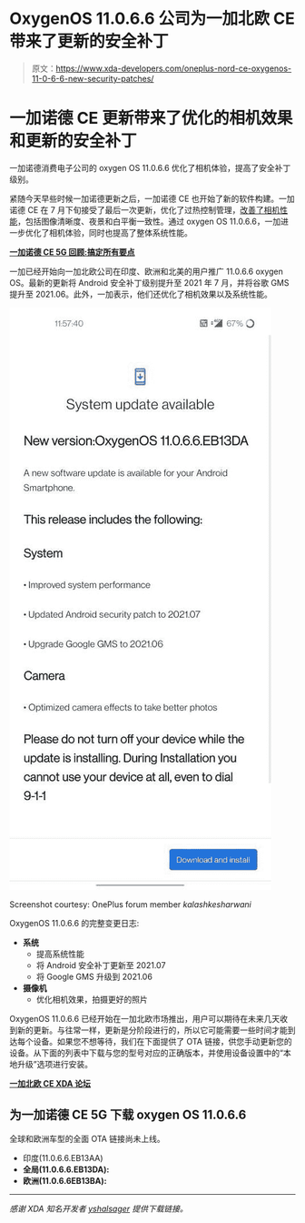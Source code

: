 # OxygenOS 11.0.6.6 公司为一加北欧 CE 带来了更新的安全补丁

> 原文：<https://www.xda-developers.com/oneplus-nord-ce-oxygenos-11-0-6-6-new-security-patches/>

# 一加诺德 CE 更新带来了优化的相机效果和更新的安全补丁

一加诺德消费电子公司的 oxygen OS 11.0.6.6 优化了相机体验，提高了安全补丁级别。

紧随今天早些时候一加诺德更新之后，一加诺德 CE 也开始了新的软件构建。一加诺德 CE 在 7 月下旬接受了最后一次更新，优化了过热控制管理，[改善了相机性能](https://www.xda-developers.com/oneplus-nord-ce-5g-update-camera-system-improvements/)，包括图像清晰度、夜景和白平衡一致性。通过 oxygen OS 11.0.6.6，一加进一步优化了相机体验，同时也提高了整体系统性能。

**[一加诺德 CE 5G 回顾:搞定所有要点](https://www.xda-developers.com/oneplus-nord-ce-5g-review/)**

一加已经开始向一加北欧公司在印度、欧洲和北美的用户推广 11.0.6.6 oxygen OS。最新的更新将 Android 安全补丁级别提升至 2021 年 7 月，并将谷歌 GMS 提升至 2021.06。此外，一加表示，他们还优化了相机效果以及系统性能。

 <picture>![System update prompt on a OnePlus Nord CE](img/60e57a79ceafa4a0496c6d93381e6aea.png)</picture> 

Screenshot courtesy: OnePlus forum member *kalashkesharwani*

OxygenOS 11.0.6.6 的完整变更日志:

*   **系统**
    *   提高系统性能
    *   将 Android 安全补丁更新至 2021.07
    *   将 Google GMS 升级到 2021.06
*   **摄像机**
    *   优化相机效果，拍摄更好的照片

OxygenOS 11.0.6.6 已经开始在一加北欧市场推出，用户可以期待在未来几天收到新的更新。与往常一样，更新是分阶段进行的，所以它可能需要一些时间才能到达每个设备。如果您不想等待，我们在下面提供了 OTA 链接，供您手动更新您的设备。从下面的列表中下载与您的型号对应的正确版本，并使用设备设置中的“本地升级”选项进行安装。

**[一加北欧 CE XDA 论坛](https://forum.xda-developers.com/f/oneplus-nord-ce-5g.12343/)**

## 为一加诺德 CE 5G 下载 oxygen OS 11.0.6.6

全球和欧洲车型的全面 OTA 链接尚未上线。

*   印度(11.0.6.6.EB13AA)
*   **全局(11.0.6.6.EB13DA):**
*   **欧洲(11.0.6.6EB13BA):**

* * *

*感谢 XDA 知名开发者 [yshalsager](https://forum.xda-developers.com/m/yshalsager.6084385/) 提供下载链接。*